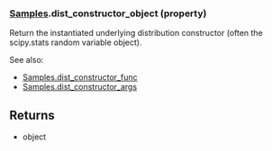 ### [Samples](Samples.md).dist_constructor_object (property)




Return the instantiated underlying distribution constructor (often the
scipy.stats random variable object).

See also:

* [Samples.dist_constructor_func](Samples.dist_constructor_func.md)
* [Samples.dist_constructor_args](Samples.dist_constructor_args.md)

Returns
-------
* object

